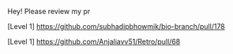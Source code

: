 Hey! Please review my pr 

[Level 1]
https://github.com/subhadipbhowmik/bio-branch/pull/178

[Level 1]
https://github.com/Anjaliavv51/Retro/pull/68
